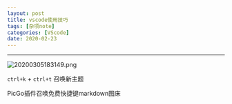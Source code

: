 ```yaml
---
layout: post
title: vscode使用技巧
tags: [杂项note]
categories: [VScode]
date: 2020-02-23
---
```


***

![20200305183149.png](https://raw.githubusercontent.com/fengwei2002/picgotest/master/img/20200305183149.png)

`ctrl+k` + `ctrl+t` 召唤新主题

PicGo插件召唤免费快捷键markdown图床

